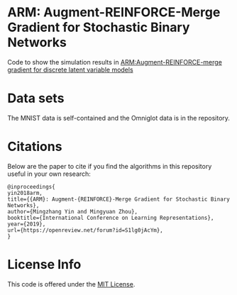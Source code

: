 # ARM: Augment-REINFORCE-Merge Gradient for Stochastic Binary Networks

Code to show the simulation results in [ARM:Augment-REINFORCE-merge gradient for discrete latent variable models](https://openreview.net/pdf?id=S1lg0jAcYm)

# Data sets
The MNIST data is  self-contained and the Omniglot data is in the repository. <br />

# Citations

Below are the paper to cite if you find the algorithms in this repository useful in your own research:
```
@inproceedings{
yin2018arm,
title={{ARM}: Augment-{REINFORCE}-Merge Gradient for Stochastic Binary Networks},
author={Mingzhang Yin and Mingyuan Zhou},
booktitle={International Conference on Learning Representations},
year={2019},
url={https://openreview.net/forum?id=S1lg0jAcYm},
}
```

# License Info

This code is offered under the [MIT License](https://opensource.org/licenses/MIT).
